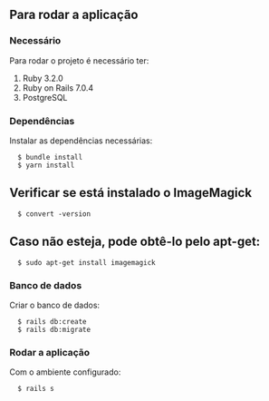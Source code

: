 ## Para rodar a aplicação

### Necessário 

Para rodar o projeto é necessário ter:

  1. Ruby 3.2.0
  2. Ruby on Rails 7.0.4
  3. PostgreSQL

### Dependências

Instalar as dependências necessárias:

```
  $ bundle install
  $ yarn install
```

## Verificar se está instalado o ImageMagick

```
  $ convert -version
```
## Caso não esteja, pode obtê-lo pelo apt-get:
```
  $ sudo apt-get install imagemagick
```
### Banco de dados

Criar o banco de dados:

```
  $ rails db:create
  $ rails db:migrate
```

### Rodar a aplicação

Com o ambiente configurado:

```
  $ rails s
```